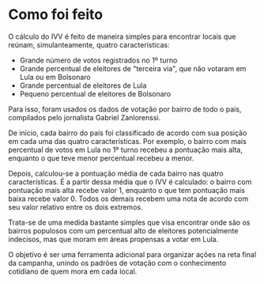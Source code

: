 # Como foi feito

O cálculo do IVV é feito de maneira simples para encontrar locais que reúnam, simulanteamente, quatro características:

- Grande número de votos registrados no 1º turno
- Grande percentual de eleitores de "terceira via", que não votaram em Lula ou em Bolsonaro
- Grande percentual de eleitores de Lula
- Pequeno percentual de eleitores de Bolsonaro

Para isso, foram usados os dados de votação por bairro de todo o país, compilados pelo jornalista Gabriel Zanlorenssi.

De início, cada bairro do país foi classificado de acordo com sua posição em cada uma das quatro características. Por exemplo, o bairro com mais percentual de votos em Lula no 1º turno recebeu a pontuação mais alta, enquanto o que teve menor percentual recebeu a menor.

Depois, calculou-se a pontuação média de cada bairro nas quatro características. É a partir dessa média que o IVV é calculado: o bairro com pontuação mais alta recebe valor 1, enquanto o que tem pontuação mais baixa recebe valor 0. Todos os demais recebem uma nota de acordo com seu valor relativo entre os dois extremos.

Trata-se de uma medida bastante simples que visa encontrar onde são os bairros populosos com um percentual alto de eleitores potencialmente indecisos, mas que moram em áreas propensas a votar em Lula. 

O objetivo é ser uma ferramenta adicional para organizar ações na reta final da campanha, unindo os padrões de votação com o conhecimento cotidiano de quem mora em cada local.
